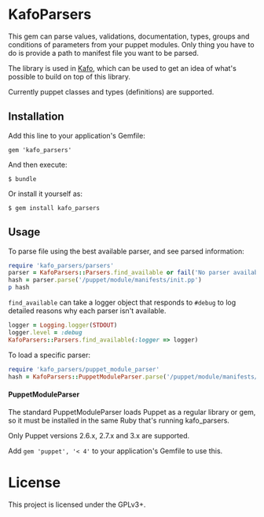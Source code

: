 # KafoParsers

This gem can parse values, validations, documentation, types, groups and
conditions of parameters from your puppet modules. Only thing you have
to do is provide a path to manifest file you want to be parsed.

The library is used in [Kafo](https://github.com/theforeman/kafo), which can 
be used to get an idea of what's possible to build on top of this library.

Currently puppet classes and types (definitions) are supported.

## Installation

Add this line to your application's Gemfile:

    gem 'kafo_parsers'

And then execute:

    $ bundle

Or install it yourself as:

    $ gem install kafo_parsers

## Usage

To parse file using the best available parser, and see parsed information:
```ruby
require 'kafo_parsers/parsers'
parser = KafoParsers::Parsers.find_available or fail('No parser available')
hash = parser.parse('/puppet/module/manifests/init.pp')
p hash
```

`find_available` can take a logger object that responds to `#debug` to log
detailed reasons why each parser isn't available.

```ruby
logger = Logging.logger(STDOUT)
logger.level = :debug
KafoParsers::Parsers.find_available(:logger => logger)
```

To load a specific parser:
```ruby
require 'kafo_parsers/puppet_module_parser'
hash = KafoParsers::PuppetModuleParser.parse('/puppet/module/manifests/init.pp')
```

#### PuppetModuleParser

The standard PuppetModuleParser loads Puppet as a regular library or gem, so it
must be installed in the same Ruby that's running kafo_parsers.

Only Puppet versions 2.6.x, 2.7.x and 3.x are supported.

Add `gem 'puppet', '< 4'` to your application's Gemfile to use this.

# License

This project is licensed under the GPLv3+.
